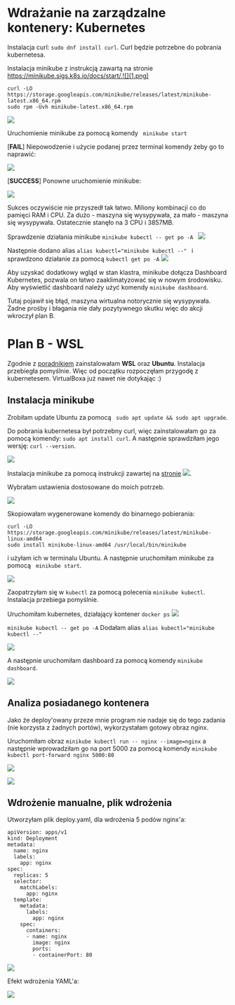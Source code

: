 # Wdrażanie na zarządzalne kontenery: Kubernetes

Instalacja curl: ``` sudo dnf install curl ```. Curl będzie potrzebne do pobrania kubernetesa.

Instalacja minikube z instrukcją zawartą na stronie https://minikube.sigs.k8s.io/docs/start/.![](1.png)

``` 
curl -LO https://storage.googleapis.com/minikube/releases/latest/minikube-latest.x86_64.rpm
sudo rpm -Uvh minikube-latest.x86_64.rpm 
```

![](2.png)

Uruchomienie minikube za pomocą komendy ``` minikube start```

[**FAIL**] Niepowodzenie i użycie podanej przez terminal komendy żeby go to naprawić:

![](3.png)

[**SUCCESS**] Ponowne uruchomienie minikube:

![](4.png)

Sukces oczywiście nie przyszedł tak łatwo. Miliony kombinacji co do pamięci RAM i CPU. Za dużo - maszyna się wysypywała, za mało - maszyna się wysypywała. Ostatecznie stanęło na 3 CPU i 3857MB.

Sprawdzenie działania minikube ```minikube kubectl -- get po -A ```
![](5.png)

Następnie dodano alias ```alias kubectl="minikube kubectl --" ``` 
i sprawdzono działanie za pomocą  ```kubectl get po -A```
![](6.png)

Aby uzyskać dodatkowy wgląd w stan klastra, minikube dołącza Dashboard Kubernetes, pozwala on łatwo zaaklimatyzować się w nowym środowisku. Aby wyświetlić dashboard należy użyć komendy ``` minikube dashboard ```.

Tutaj pojawił się błąd, maszyna wirtualna notorycznie się wysypywała. Żadne prośby i błagania nie dały pozytywnego skutku więc do akcji wkroczył plan B. 

# Plan B - WSL
Zgodnie z [poradnikiem](https://ubuntu.com/tutorials/install-ubuntu-on-wsl2-on-windows-11-with-gui-support#3-download-ubuntu) zainstalowałam **WSL** oraz **Ubuntu**. Instalacja przebiegła pomyślnie. Więc od początku rozpoczęłam przygodę z kubernetesem. VirtualBoxa już nawet nie dotykając :)

## Instalacja minikube
Zrobiłam update Ubuntu za pomocą ``` sudo apt update && sudo apt upgrade```.

Do pobrania kubernetesa był potrzebny curl, więc zainstalowałam go za pomocą komendy: ``` sudo apt install curl ```.  A następnie sprawdziłam jego wersję: ```curl --version```.

![](WSL_instalacjaCurl.png)


Instalacja minikube za pomocą instrukcji zawartej na [stronie](https://minikube.sigs.k8s.io/docs/start/.) ![](.png).

Wybrałam ustawienia dostosowane do moich potrzeb. 

![](instalacjaMinikubeWyborUstawien.png)

Skopiowałam wygenerowane komendy do binarnego pobierania:
```
curl -LO https://storage.googleapis.com/minikube/releases/latest/minikube-linux-amd64
sudo install minikube-linux-amd64 /usr/local/bin/minikube
```
 
 i użyłam ich w terminalu Ubuntu. 
 A następnie uruchomiłam minikube za pomocą ``` minikube start```.

![](minikubeStartVSL.png)

Zaopatrzyłam się w ``kubectl`` za pomocą polecenia ```minikube kubectl```. Instalacja przebiega pomyślnie.

Uruchomiłam kubernetes, działający kontener ``` docker ps ```
![](dzialajacyKontener.png)

```minikube kubectl -- get po -A```
Dodałam alias ```alias kubectl="minikube kubectl --"```

![](minikube2.png)

A następnie uruchomiłam dashboard za pomocą komendy ``` minikube dashboard ```.

![](dashboardVSL.png)

## Analiza posiadanego kontenera

Jako że deploy'owany przeze mnie program nie nadaje się do tego zadania (nie korzysta z żadnych portów), wykorzystałam gotowy obraz nginx.

Uruchomiłam obraz  ```minikube kubectl run -- nginx --image=nginx``` a następnie wprowadziłam go na port 5000 za pomocą komendy ```minikube kubectl port-forward nginx 5000:80```

![](nginx.png)

![](nginxMinikube.png)

## Wdrożenie manualne, plik wdrożenia

Utworzyłam plik deploy.yaml, dla wdrożenia 5 podów nginx'a:
```
apiVersion: apps/v1
kind: Deployment
metadata:
  name: nginx
  labels:
    app: nginx
spec:
  replicas: 5
  selector:
    matchLabels:
      app: nginx
  template:
    metadata:
      labels:
        app: nginx
    spec:
      containers:
      - name: nginx
        image: nginx
        ports:
        - containerPort: 80
```

![](nginxDeploy.png)

Efekt wdrożenia YAML'a:

![](efektYamlaDashboard.png)
